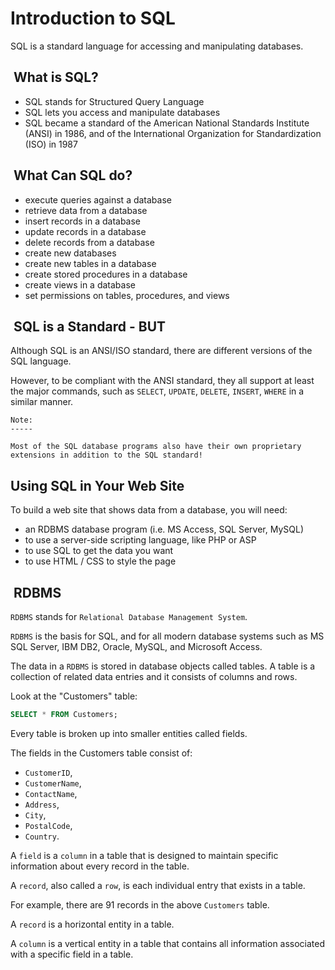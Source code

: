 # Introduction to SQL

SQL is a standard language for accessing and manipulating databases.

##  What is SQL?

- SQL stands for Structured Query Language
- SQL lets you access and manipulate databases
- SQL became a standard of the American National Standards Institute
  (ANSI) in 1986, and of the International Organization for Standardization
  (ISO) in 1987

##  What Can SQL do?

- execute queries against a database
- retrieve data from a database
- insert records in a database
- update records in a database
- delete records from a database
- create new databases
- create new tables in a database
- create stored procedures in a database
- create views in a database
- set permissions on tables, procedures, and views

##  SQL is a Standard - BUT

Although SQL is an ANSI/ISO standard, there are different versions
of the SQL language.

However, to be compliant with the ANSI standard, they all support
at least the major commands, such as `SELECT`, `UPDATE`, `DELETE`,
`INSERT`, `WHERE` in a similar manner.

```text
Note:
-----

Most of the SQL database programs also have their own proprietary
extensions in addition to the SQL standard!
```

## Using SQL in Your Web Site

To build a web site that shows data from a database, you will need:

- an RDBMS database program (i.e. MS Access, SQL Server, MySQL)
- to use a server-side scripting language, like PHP or ASP
- to use SQL to get the data you want
- to use HTML / CSS to style the page

##  RDBMS

`RDBMS` stands for `Relational Database Management System`.

`RDBMS` is the basis for SQL, and for all modern database systems
such as MS SQL Server, IBM DB2, Oracle, MySQL, and Microsoft Access.

The data in a `RDBMS` is stored in database objects called tables.
A table is a collection of related data entries and it consists of
columns and rows.

Look at the "Customers" table:

```sql
SELECT * FROM Customers;
```

Every table is broken up into smaller entities called fields.

The fields in the Customers table consist of:

- `CustomerID`,
- `CustomerName`,
- `ContactName`,
- `Address`,
- `City`,
- `PostalCode`,
- `Country`.

A `field` is a `column` in a table that is designed to maintain
specific information about every record in the table.

A `record`, also called a `row`, is each individual entry that
exists in a table.

For example, there are 91 records in the above `Customers` table.

A `record` is a horizontal entity in a table.

A `column` is a vertical entity in a table that contains all information
associated with a specific field in a table.
